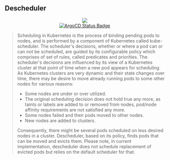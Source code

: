 ## Descheduler

<p align="center">
  <a href="https://github.com/kubernetes-sigs/descheduler/releases">
  <img src="https://img.shields.io/github/v/release/kubernetes-sigs/descheduler?label=Latest%20Version&logo=github&style=for-the-badge" />
  </a>
  <br>
  <a href="https://argo.raptor-beta.ts.net/applications/homeassistant">
  <img src="https://argo.raptor-beta.ts.net/api/badge?name=descheduler&revision=true" alt="ArgoCD Status Badge" />
</a>
</p>

> Scheduling in Kubernetes is the process of binding pending pods to nodes, and is performed by a component of Kubernetes called kube-scheduler. The scheduler's decisions, whether or where a pod can or can not be scheduled, are guided by its configurable policy which comprises of set of rules, called predicates and priorities. The scheduler's decisions are influenced by its view of a Kubernetes cluster at that point of time when a new pod appears for scheduling. As Kubernetes clusters are very dynamic and their state changes over time, there may be desire to move already running pods to some other nodes for various reasons:
>
> - Some nodes are under or over utilized.
> - The original scheduling decision does not hold true any more, as taints or labels are added to or removed from nodes, pod/node affinity requirements are not satisfied any more.
> - Some nodes failed and their pods moved to other nodes.
> - New nodes are added to clusters.
>
> Consequently, there might be several pods scheduled on less desired nodes in a cluster. Descheduler, based on its policy, finds pods that can be moved and evicts them. Please note, in current implementation, descheduler does not schedule replacement of evicted pods but relies on the default scheduler for that.
